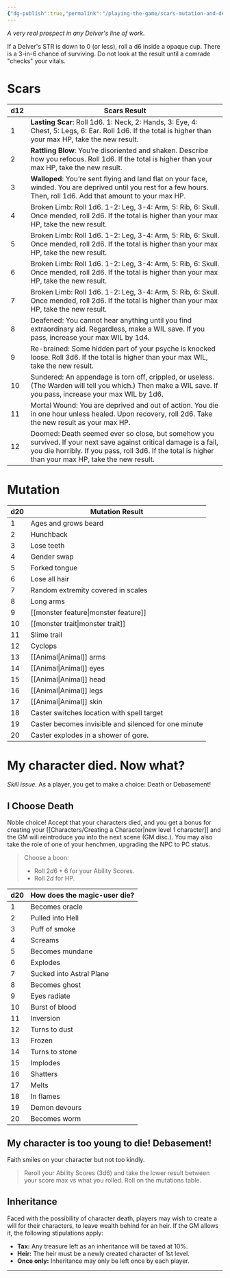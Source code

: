 ```yaml
---
{"dg-publish":true,"permalink":"/playing-the-game/scars-mutation-and-death/","tags":["Combat","Exploration"],"created":"2025-01-02T11:24:07.859-05:00","updated":"2025-03-29T23:14:20.978-04:00"}
---
```


*A very real prospect in any Delver's line of work.*

If a Delver's STR is down to 0 (or less), roll a d6 inside a opaque cup. There is a 3-in-6 chance of surviving. Do not look at the result until a comrade "checks" your vitals. 

# Scars
| d12 | Scars Result                                                                                                                                                                                                              |
| --- | ------------------------------------------------------------------------------------------------------------------------------------------------------------------------------------------------------------------------- |
| 1   | **Lasting Scar**: Roll 1d6. 1: Neck, 2: Hands, 3: Eye, 4: Chest, 5: Legs, 6: Ear. Roll 1d6. If the total is higher than your max HP, take the new result.                                                                 |
| 2   | **Rattling Blow**: You’re disoriented and shaken. Describe how you refocus. Roll 1d6. If the total is higher than your max HP, take the new result.                                                                       |
| 3   | **Walloped**: You’re sent flying and land flat on your face, winded. You are deprived until you rest for a few hours. Then, roll 1d6. Add that amount to your max HP.                                                     |
| 4   | Broken Limb: Roll 1d6. 1-2: Leg, 3-4: Arm, 5: Rib, 6: Skull. Once mended, roll 2d6. If the total is higher than your max HP, take the new result.                                                                         |
| 5   | Broken Limb: Roll 1d6. 1-2: Leg, 3-4: Arm, 5: Rib, 6: Skull. Once mended, roll 2d6. If the total is higher than your max HP, take the new result.                                                                         |
| 6   | Broken Limb: Roll 1d6. 1-2: Leg, 3-4: Arm, 5: Rib, 6: Skull. Once mended, roll 2d6. If the total is higher than your max HP, take the new result.                                                                         |
| 7   | Broken Limb: Roll 1d6. 1-2: Leg, 3-4: Arm, 5: Rib, 6: Skull. Once mended, roll 2d6. If the total is higher than your max HP, take the new result.                                                                         |
| 8   | Deafened: You cannot hear anything until you find extraordinary aid. Regardless, make a WIL save. If you pass, increase your max WIL by 1d4.                                                                              |
| 9   | Re-brained: Some hidden part of your psyche is knocked loose. Roll 3d6. If the total is higher than your max WIL, take the new result.                                                                                    |
| 10  | Sundered: An appendage is torn off, crippled, or useless. (The Warden will tell you which.) Then make a WIL save. If you pass, increase your max WIL by 1d6.                                                              |
| 11  | Mortal Wound: You are deprived and out of action. You die in one hour unless healed. Upon recovery, roll 2d6. Take the new result as your max HP.                                                                         |
| 12  | Doomed: Death seemed ever so close, but somehow you survived. If your next save against critical damage is a fail, you die horribly. If you pass, roll 3d6. If the total is higher than your max HP, take the new result. |
# Mutation

| d20 | Mutation Result                                      |
| --- | ---------------------------------------------------- |
| 1   | Ages and grows beard                                 |
| 2   | Hunchback                                            |
| 3   | Lose teeth                                           |
| 4   | Gender swap                                          |
| 5   | Forked tongue                                        |
| 6   | Lose all hair                                        |
| 7   | Random extremity covered in scales                   |
| 8   | Long arms                                            |
| 9   | [[monster feature\|monster feature]]                                  |
| 10  | [[monster trait\|monster trait]]                                    |
| 11  | Slime trail                                          |
| 12  | Cyclops                                              |
| 13  | [[Animal\|Animal]] arms                                      |
| 14  | [[Animal\|Animal]] eyes                                      |
| 15  | [[Animal\|Animal]] head                                      |
| 16  | [[Animal\|Animal]] legs                                      |
| 17  | [[Animal\|Animal]] skin                                      |
| 18  | Caster switches location with spell target           |
| 19  | Caster becomes invisible and silenced for one minute |
| 20  | Caster explodes in a shower of gore.                 |
# My character died. Now what?
*Skill issue.* As a player, you get to make a choice: Death or Debasement! 

## I Choose Death
Noble choice! Accept that your characters died, and you get a bonus for creating your [[Characters/Creating a Character\|new level 1 character]] and the GM will reintroduce you into the next scene (GM disc.). You may also take the role of one of your henchmen, upgrading the NPC to PC status. 
>Choose a boon:
>- Roll $2d6+6$ for your Ability Scores.
>- Roll $2d$ for HP.

| d20 | How does the magic-user die? |
| --- | ---------------------------- |
| 1   | Becomes oracle               |
| 2   | Pulled into Hell             |
| 3   | Puff of smoke                |
| 4   | Screams                      |
| 5   | Becomes mundane              |
| 6   | Explodes                     |
| 7   | Sucked into Astral Plane     |
| 8   | Becomes ghost                |
| 9   | Eyes radiate                 |
| 10  | Burst of blood               |
| 11  | Inversion                    |
| 12  | Turns to dust                |
| 13  | Frozen                       |
| 14  | Turns to stone               |
| 15  | Implodes                     |
| 16  | Shatters                     |
| 17  | Melts                        |
| 18  | In flames                    |
| 19  | Demon devours                |
| 20  | Becomes worm                 |
## My character is too young to die! Debasement!
Faith smiles on your character but not too kindly. 
> Reroll your Ability Scores (3d6) and take the lower result between your score max vs what you rolled. 
> Roll on the mutations table.

## Inheritance
Faced with the possibility of character death, players may wish to create a will for their characters, to leave wealth behind for an heir. If the GM allows it, the following stipulations apply:
- **Tax:** Any treasure left as an inheritance will be taxed at 10%.
- **Heir:** The heir must be a newly created character of 1st level.
- **Once only:** Inheritance may only be left once by each player.

---


